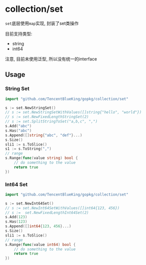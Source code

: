 # collection/set

`set`底层使用`map`实现, 封装了set类操作

目前支持类型:

- string
- int64

注意, 目前未使用泛型, 所以没有统一的interface


## Usage

### String Set

```go
import "github.com/TencentBlueKing/gopkg/collection/set"

s := set.NewStringSet()
// s := set.NewStringSetWithValues([]string{"hello", "world"})
// s := set.NewFixedLengthStringSet(2)
// s := set.SplitStringToSet("a,b,c", ",")
s.Add("abc")
s.Has("abc")
s.Append([]string{"abc", "def"}...)
s.Size()
sli1 := s.ToSlice()
s1 := s.ToString(",")
// range
s.Range(func(value string) bool {
    // do something to the value
    return true
})
```

### Int64 Set

```go
import "github.com/TencentBlueKing/gopkg/collection/set"

s := set.NewInt64Set()
// s := set.NewInt64SetWithValues([]int64{123, 456})
// s :=  set.NewFixedLengthInt64Set(2)
s.Add(123)
s.Has(123)
s.Append([]int64{123, 456}...)
s.Size()
sli1 := s.ToSlice()
// range
s.Range(func(value int64) bool {
    // do something to the value
    return true
})
```

